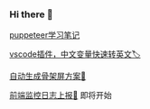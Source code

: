 ### Hi there 👋

<!--
**twosugar/twosugar** is a ✨ _special_ ✨ repository because its `README.md` (this file) appears on your GitHub profile.

Here are some ideas to get you started:

- 🔭 I’m currently working on ...
- 🌱 I’m currently learning ...
- 👯 I’m looking to collaborate on ...
- 🤔 I’m looking for help with ...
- 💬 Ask me about ...
- 📫 How to reach me: ...
- 😄 Pronouns: ...
- ⚡ Fun fact: ...
-->
[puppeteer学习笔记](https://github.com/twosugar/puppeteer-note)

[vscode插件，中文变量快速转英文🏷️](https://github.com/twosugar/chinese-to-english/blob/master/README.md)

[自动生成骨架屏方案🤔](https://github.com/twosugar/easy-skeleton)

[前端监控日志上报📝]()  即将开始
